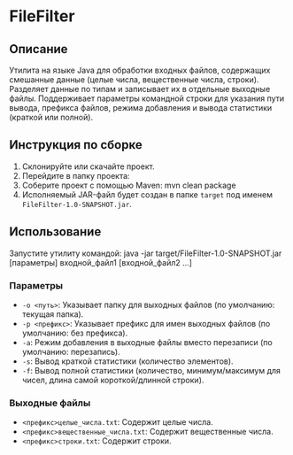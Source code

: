 # FileFilter

## Описание
Утилита на языке Java для обработки входных файлов, содержащих смешанные данные (целые числа, вещественные числа, строки). Разделяет данные по типам и записывает их в отдельные выходные файлы. Поддерживает параметры командной строки для указания пути вывода, префикса файлов, режима добавления и вывода статистики (краткой или полной).

## Инструкция по сборке
1. Склонируйте или скачайте проект.
2. Перейдите в папку проекта:
3. Соберите проект с помощью Maven:
mvn clean package
4. Исполняемый JAR-файл будет создан в папке `target` под именем `FileFilter-1.0-SNAPSHOT.jar`.

## Использование
Запустите утилиту командой:
java -jar target/FileFilter-1.0-SNAPSHOT.jar [параметры] входной_файл1 [входной_файл2 ...]
### Параметры
- `-o <путь>`: Указывает папку для выходных файлов (по умолчанию: текущая папка).
- `-p <префикс>`: Указывает префикс для имен выходных файлов (по умолчанию: без префикса).
- `-a`: Режим добавления в выходные файлы вместо перезаписи (по умолчанию: перезапись).
- `-s`: Вывод краткой статистики (количество элементов).
- `-f`: Вывод полной статистики (количество, минимум/максимум для чисел, длина самой короткой/длинной строки).

### Выходные файлы
- `<префикс>целые_числа.txt`: Содержит целые числа.
- `<префикс>вещественные_числа.txt`: Содержит вещественные числа.
- `<префикс>строки.txt`: Содержит строки.
